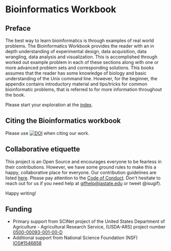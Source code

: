 # Bioinformatics Workbook

## Preface
The best way to learn bioinformatics is through examples of real world problems.  The Bioinformatics Workbook provides the reader with an in depth understanding of experimental design, data acquisition, data wrangling, data analysis and visualization.  This is accomplished through worked out example problem in each of these sections along with one or more advanced problem sets and corresponding solutions.  This books assumes that the reader has some knowledge of biology and basic understanding of the Unix command line.  However, for the beginner, the appendix contains introductory material and tips/tricks for common bioinformatic problems, that is referred to for more information throughout the book.  

Please start your exploration at the [index](https://isugenomics.github.io/bioinformatics-workbook/).

## Citing the Bioinformatics workbook

Please use [![DOI](https://zenodo.org/badge/91881720.svg)](https://zenodo.org/badge/latestdoi/91881720) when citing our work.

## Collaborative etiquette

This project is an Open Source and encourages everyone to be fearless in their contributions. However, we have some ground rules to make this a happy, collaborative place for everyone. Our contribution guidelines are listed [here](https://github.com/ISUgenomics/bioinformatics-workbook/blob/master/contributing.md). Please pay attention to the [Code of Conduct](https://github.com/ISUgenomics/bioinformatics-workbook/blob/master/CODE_OF_CONDUCT.md). Don't hesitate to reach out for us if you need help at gifhelp@iastate.edu or tweet @isugif).

Happy writing!


## Funding

* Primary support from  SCINet project of the United States Department of Agriculture - Agricultural Research Service, (USDA-ARS) project number
[0500-00093-001-00-D](https://www.ars.usda.gov/research/project/?accnNo=426574)
* Additional support from National Science Foundation (NSF) [IOS#1546858](https://www.nsf.gov/awardsearch/showAward?AWD_ID=1546858)
